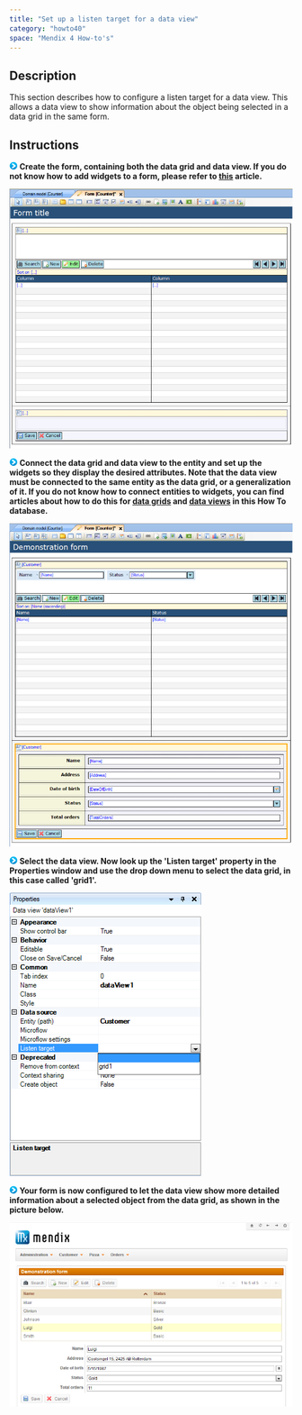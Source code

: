 ```yaml
---
title: "Set up a listen target for a data view"
category: "howto40"
space: "Mendix 4 How-to's"
---
```

## Description

This section describes how to configure a listen target for a data view. This allows a data view to show information about the object being selected in a data grid in the same form.

## Instructions

![](attachments/819203/917932.png) **Create the form, containing both the data grid and data view. If you do not know how to add widgets to a form, please refer to [this](add-a-widget-to-a-form) article.**

![](attachments/2621442/2752633.png)

![](attachments/819203/917932.png) **Connect the data grid and data view to the entity and set up the widgets so they display the desired attributes. Note that the data view must be connected to the same entity as the data grid, or a generalization of it. If you do not know how to connect entities to widgets, you can find articles about how to do this for [data grids](connect-an-entity-to-a-data-grid) and [data views](connect-an-entity-to-a-data-view) in this How To database.**

![](attachments/2621442/2752632.png)

![](attachments/819203/917932.png) **Select the data view. Now look up the 'Listen target' property in the Properties window and use the drop down menu to select the data grid, in this case called 'grid1'.**

![](attachments/2621442/2752635.png)

![](attachments/819203/917932.png) **Your form is now configured to let the data view show more detailed information about a selected object from the data grid, as shown in the picture below.**

![](attachments/2621442/2752630.png)
